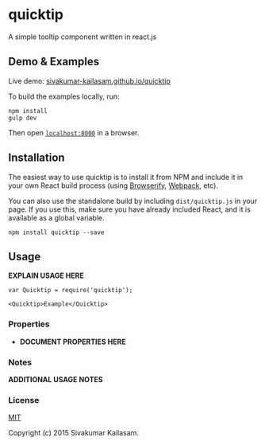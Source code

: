 # quicktip

A simple tooltip component written in react.js


## Demo & Examples

Live demo: [sivakumar-kailasam.github.io/quicktip](http://sivakumar-kailasam.github.io/quicktip/)

To build the examples locally, run:

```
npm install
gulp dev
```

Then open [`localhost:8000`](http://localhost:8000) in a browser.


## Installation

The easiest way to use quicktip is to install it from NPM and include it in your own React build process (using [Browserify](http://browserify.org), [Webpack](http://webpack.github.io/), etc).

You can also use the standalone build by including `dist/quicktip.js` in your page. If you use this, make sure you have already included React, and it is available as a global variable.

```
npm install quicktip --save
```


## Usage

__EXPLAIN USAGE HERE__

```
var Quicktip = require('quicktip');

<Quicktip>Example</Quicktip>
```

### Properties

* __DOCUMENT PROPERTIES HERE__

### Notes

__ADDITIONAL USAGE NOTES__

### License

[MIT](LICENSE.md)

Copyright (c) 2015 Sivakumar Kailasam.

